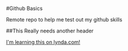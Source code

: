 #Github Basics

Remote repo to help me test out my github skills

##This Really needs another header

[I'm learning this on lynda.com!](http://www.lynda.com)
